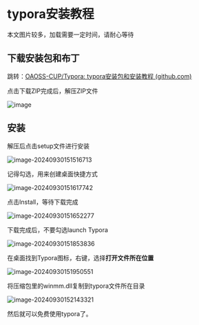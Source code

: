 # typora安装教程
本文图片较多，加载需要一定时间，请耐心等待

## 下载安装包和布丁

跳转：[OAOSS-CUP/Typora: typora安装包和安装教程 (github.com)](https://github.com/OAOSS-CUP/Typora)

点击下载ZIP完成后，解压ZIP文件

![image](https://github.com/user-attachments/assets/a3335027-daa1-4956-a533-518de98e230b)


## 安装

解压后点击setup文件进行安装

![image-20240930151516713](https://github.com/user-attachments/assets/afd8b8c4-8d4c-4bb1-a6fe-c4886a2d8de6)

记得勾选，用来创建桌面快捷方式

![image-20240930151617742](https://github.com/user-attachments/assets/cb177e15-3902-432b-98c7-51a8c885e212)

点击Install，等待下载完成

![image-20240930151652277](https://github.com/user-attachments/assets/45e98106-0f91-4e39-8a7b-fd3b97acfa62)

下载完成后，不要勾选launch Typora

![image-20240930151853836](https://github.com/user-attachments/assets/32069226-2ae6-41df-abfc-c15bf9a1f61f)

在桌面找到Typora图标，右键，选择**打开文件所在位置**

![image-20240930151950551](https://github.com/user-attachments/assets/497d342d-7840-4469-b0dd-319b84e0f5cc)

将压缩包里的winmm.dll复制到typora文件所在目录

![image-20240930152143321](https://github.com/user-attachments/assets/086834a6-595f-47fe-8621-c217dc482feb)

然后就可以免费使用typora了。
